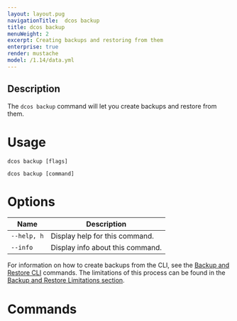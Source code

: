 ```yaml
---
layout: layout.pug
navigationTitle:  dcos backup
title: dcos backup
menuWeight: 2
excerpt: Creating backups and restoring from them
enterprise: true
render: mustache
model: /1.14/data.yml
---
```



## Description

The `dcos backup` command will let you create backups and restore from them.

# Usage

```
dcos backup [flags]
```

```
dcos backup [command]
```

# Options

| Name | Description |
|---------|-------------|
| `--help, h`   |  Display help for this command. |
| `--info` | Display info about this command. |


For information on how to create backups from the CLI, see the [Backup and Restore CLI](/mesosphere/dcos/1.14/administering-clusters/backup-and-restore/backup-restore-cli/) commands. The limitations of this process can be found in the [Backup and Restore Limitations section](/mesosphere/dcos/1.14/administering-clusters/backup-and-restore/#limitations).

# Commands
